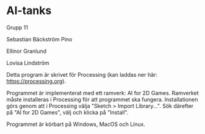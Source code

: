 # AI-tanks
Grupp 11

Sebastian Bäckström Pino

Ellinor Granlund

Lovisa Lindström


Detta program är skrivet för Processing (kan laddas ner här: https://processing.org). 

Programmet är implementerat med ett ramverk: AI for 2D Games. Ramverket måste installeras i Processing för att programmet ska fungera.
Installationen görs genom att i Processing välja "Sketch > Import Library...". Sök därefter på "AI for 2D Games", välj och klicka på "Install".

Programmet är körbart på Windows, MacOS och Linux.



